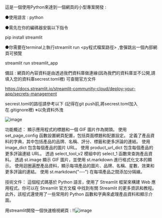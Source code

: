 這是一個使用Python來達到一個網頁的小型專案開發 : 

●使用語言 : python

●需先在你的編碼器安裝以下指令 

pip install streamlit


●你需要在terminal上執行streamlit run <py程式檔案路徑> ,會彈跳出一個內部網頁可預覽

streamlit run streamlit_app

備註 : 網頁的內容資料是由透過我們資料庫做連線(因為我們的資料庫並不公開,請填入您的資料庫secrest.toml裡)
可查閱官方文件 

https://docs.streamlit.io/streamlit-community-cloud/deploy-your-app/secrets-management

secrest.toml的路徑請參考以下 (記得在git push前,將secrest.toml加入在.gitignore裡) ※以免資料外洩

![image](https://github.com/tn00627974/streamlit_app/assets/139155210/4aec55cf-ffb5-4da7-a5f7-9f05a071fed7)

功能概述：
顯示應用程式的標題和一個 GIF 圖片作為開頭。
使用 set_page_config 函數設置網頁配置，包括頁面標題和配置設定。
定義了產品資料的字典，其中包括產品的品牌、名稱、評分、標籤和更多評論的連結。
使用 image_dict 包含每個產品的圖片 URL。
使用 product_url_dict 包含每個產品的更多評論連結 URL。
透過 select_tool_v2 模組中的 select_1 函數來查詢產品資料。
透過 st.image 顯示 GIF 圖片，並使用 st.markdown 進行格式化文本的顯示。
使用迴圈遍歷產品資料，顯示每項產品的圖片、品牌、名稱、星數、效果和更多評論的連結。
使用 st.markdown("---") 在每項產品之間添加分隔線。

技術文件：
這個程式碼基於 Python 語言，使用了 Streamlit 框架來構建 Web 應用程式。你可以在 Streamlit 官方文檔 中找到有關 Streamlit 的更多資訊和教程。此外，該程式還使用了一些常用的 Python 函數和字典來處理產品資料和顯示介面。

用streamlit開發一個快速檢視網頁 : 
!!![image](https://github.com/tn00627974/streamlit_app/assets/139155210/ed00beb4-6408-46f5-b286-20317dea51a3)
